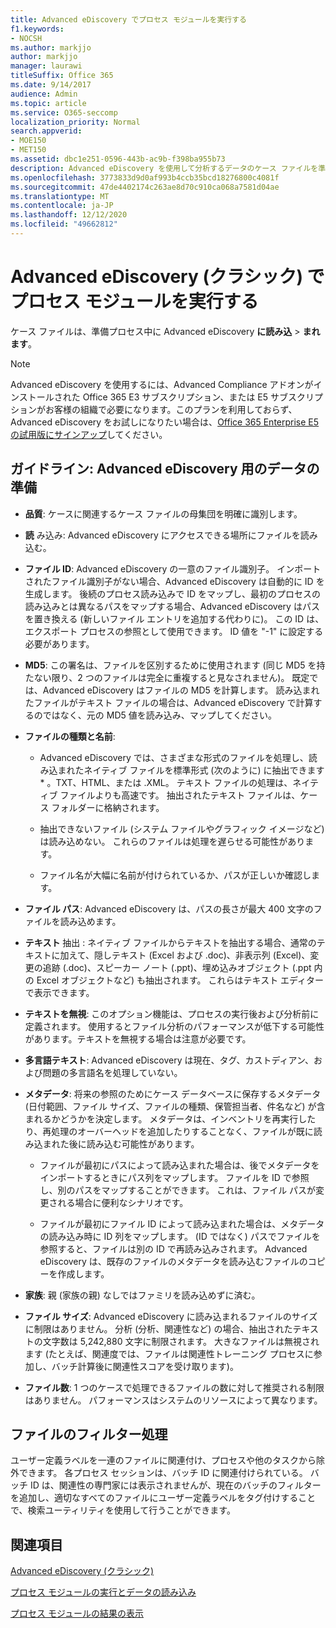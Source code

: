 ```yaml
---
title: Advanced eDiscovery でプロセス モジュールを実行する
f1.keywords:
- NOCSH
ms.author: markjjo
author: markjjo
manager: laurawi
titleSuffix: Office 365
ms.date: 9/14/2017
audience: Admin
ms.topic: article
ms.service: O365-seccomp
localization_priority: Normal
search.appverid:
- MOE150
- MET150
ms.assetid: dbc1e251-0596-443b-ac9b-f398ba955b73
description: Advanced eDiscovery を使用して分析するデータのケース ファイルを準備するためのガイドラインについて説明します。
ms.openlocfilehash: 3773833d9d0af993b4ccb35bcd18276800c4081f
ms.sourcegitcommit: 47de4402174c263ae8d70c910ca068a7581d04ae
ms.translationtype: MT
ms.contentlocale: ja-JP
ms.lasthandoff: 12/12/2020
ms.locfileid: "49662812"
---
```

# <a name="run-the-process-module-in-advanced-ediscovery-classic"></a>Advanced eDiscovery (クラシック) でプロセス モジュールを実行する

ケース ファイルは、準備プロセス中に Advanced eDiscovery **に読み込** \> **まれます**。 
  
> [!NOTE]
> Advanced eDiscovery を使用するには、Advanced Compliance アドオンがインストールされた Office 365 E3 サブスクリプション、または E5 サブスクリプションがお客様の組織で必要になります。このプランを利用しておらず、Advanced eDiscovery をお試しになりたい場合は、[Office 365 Enterprise E5 の試用版にサインアップ](https://go.microsoft.com/fwlink/p/?LinkID=698279)してください。 
  
## <a name="guidelines-preparing-data-for-advanced-ediscovery"></a>ガイドライン: Advanced eDiscovery 用のデータの準備

- **品質**: ケースに関連するケース ファイルの母集団を明確に識別します。
    
- **読** み込み: Advanced eDiscovery にアクセスできる場所にファイルを読み込む。
    
- **ファイル ID**: Advanced eDiscovery の一意のファイル識別子。 インポートされたファイル識別子がない場合、Advanced eDiscovery は自動的に ID を生成します。 後続のプロセス読み込みで ID をマップし、最初のプロセスの読み込みとは異なるパスをマップする場合、Advanced eDiscovery はパスを置き換える (新しいファイル エントリを追加する代わりに)。 この ID は、エクスポート プロセスの参照として使用できます。 ID 値を "-1" に設定する必要があります。
    
- **MD5**: この署名は、ファイルを区別するために使用されます (同じ MD5 を持たない限り、2 つのファイルは完全に重複すると見なされません)。 既定では、Advanced eDiscovery はファイルの MD5 を計算します。 読み込まれたファイルがテキスト ファイルの場合は、Advanced eDiscovery で計算するのではなく、元の MD5 値を読み込み、マップしてください。
    
- **ファイルの種類と名前**:
    
  - Advanced eDiscovery では、さまざまな形式のファイルを処理し、読み込まれたネイティブ ファイルを標準形式 (次のように) に抽出できます \* 。TXT、HTML、または .XML。 テキスト ファイルの処理は、ネイティブ ファイルよりも高速です。 抽出されたテキスト ファイルは、ケース フォルダーに格納されます。
    
  - 抽出できないファイル (システム ファイルやグラフィック イメージなど) は読み込めない。 これらのファイルは処理を遅らせる可能性があります。
    
  - ファイル名が大幅に名前が付けられているか、パスが正しいか確認します。
    
- **ファイル パス**: Advanced eDiscovery は、パスの長さが最大 400 文字のファイルを読み込めます。
    
- **テキスト** 抽出 : ネイティブ ファイルからテキストを抽出する場合、通常のテキストに加えて、隠しテキスト (Excel および .doc)、非表示列 (Excel)、変更の追跡 (.doc)、スピーカー ノート (.ppt)、埋め込みオブジェクト (.ppt 内の Excel オブジェクトなど) も抽出されます。 これらはテキスト エディターで表示できます。
    
- **テキストを無視**: このオプション機能は、プロセスの実行後および分析前に定義されます。 使用するとファイル分析のパフォーマンスが低下する可能性があります。テキストを無視する場合は注意が必要です。
    
- **多言語テキスト**: Advanced eDiscovery は現在、タグ、カストディアン、および問題の多言語名を処理していない。
    
- **メタデータ**: 将来の参照のためにケース データベースに保存するメタデータ (日付範囲、ファイル サイズ、ファイルの種類、保管担当者、件名など) が含まれるかどうかを決定します。 メタデータは、インベントリを再実行したり、再処理のオーバーヘッドを追加したりすることなく、ファイルが既に読み込まれた後に読み込む可能性があります。 
    
  - ファイルが最初にパスによって読み込まれた場合は、後でメタデータをインポートするときにパス列をマップします。 ファイルを ID で参照し、別のパスをマップすることができます。 これは、ファイル パスが変更される場合に便利なシナリオです。
    
  - ファイルが最初にファイル ID によって読み込まれた場合は、メタデータの読み込み時に ID 列をマップします。 (ID ではなく) パスでファイルを参照すると、ファイルは別の ID で再読み込みされます。 Advanced eDiscovery は、既存のファイルのメタデータを読み込むファイルのコピーを作成します。
    
- **家族**: 親 (家族の親) なしではファミリを読み込めずに済む。 
    
- **ファイル サイズ**: Advanced eDiscovery に読み込まれるファイルのサイズに制限はありません。 分析 (分析、関連性など) の場合、抽出されたテキストの文字数は 5,242,880 文字に制限されます。 大きなファイルは無視されます (たとえば、関連度では、ファイルは関連性トレーニング プロセスに参加し、バッチ計算後に関連性スコアを受け取ります)。
    
- **ファイル数**: 1 つのケースで処理できるファイルの数に対して推奨される制限はありません。 パフォーマンスはシステムのリソースによって異なります。 
    
## <a name="filtering-files"></a>ファイルのフィルター処理

ユーザー定義ラベルを一連のファイルに関連付け、プロセスや他のタスクから除外できます。 各プロセス セッションは、バッチ ID に関連付けられている。 バッチ ID は、関連性の専門家には表示されませんが、現在のバッチのフィルターを追加し、適切なすべてのファイルにユーザー定義ラベルをタグ付けすることで、検索ユーティリティを使用して行うことができます。 
  
## <a name="see-also"></a>関連項目

[Advanced eDiscovery (クラシック)](office-365-advanced-ediscovery.md)
  
[プロセス モジュールの実行とデータの読み込み](run-the-process-module-and-load-data-in-advanced-ediscovery.md)
  
[プロセス モジュールの結果の表示](view-process-module-results-in-advanced-ediscovery.md)

